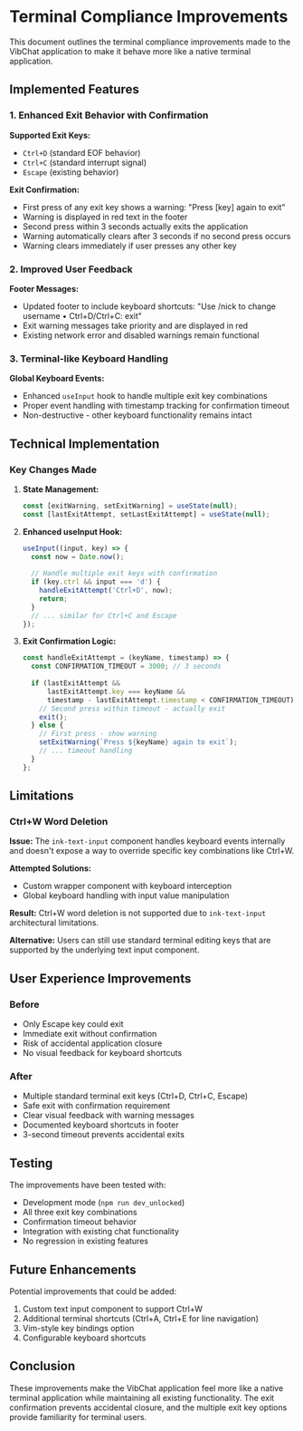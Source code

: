 # Terminal Compliance Improvements

This document outlines the terminal compliance improvements made to the VibChat application to make it behave more like a native terminal application.

## Implemented Features

### 1. Enhanced Exit Behavior with Confirmation

**Supported Exit Keys:**
- `Ctrl+D` (standard EOF behavior)
- `Ctrl+C` (standard interrupt signal)
- `Escape` (existing behavior)

**Exit Confirmation:**
- First press of any exit key shows a warning: "Press [key] again to exit"
- Warning is displayed in red text in the footer
- Second press within 3 seconds actually exits the application
- Warning automatically clears after 3 seconds if no second press occurs
- Warning clears immediately if user presses any other key

### 2. Improved User Feedback

**Footer Messages:**
- Updated footer to include keyboard shortcuts: "Use /nick <name> to change username • Ctrl+D/Ctrl+C: exit"
- Exit warning messages take priority and are displayed in red
- Existing network error and disabled warnings remain functional

### 3. Terminal-like Keyboard Handling

**Global Keyboard Events:**
- Enhanced `useInput` hook to handle multiple exit key combinations
- Proper event handling with timestamp tracking for confirmation timeout
- Non-destructive - other keyboard functionality remains intact

## Technical Implementation

### Key Changes Made

1. **State Management:**
   ```typescript
   const [exitWarning, setExitWarning] = useState(null);
   const [lastExitAttempt, setLastExitAttempt] = useState(null);
   ```

2. **Enhanced useInput Hook:**
   ```typescript
   useInput((input, key) => {
     const now = Date.now();
     
     // Handle multiple exit keys with confirmation
     if (key.ctrl && input === 'd') {
       handleExitAttempt('Ctrl+D', now);
       return;
     }
     // ... similar for Ctrl+C and Escape
   });
   ```

3. **Exit Confirmation Logic:**
   ```typescript
   const handleExitAttempt = (keyName, timestamp) => {
     const CONFIRMATION_TIMEOUT = 3000; // 3 seconds
     
     if (lastExitAttempt && 
         lastExitAttempt.key === keyName && 
         timestamp - lastExitAttempt.timestamp < CONFIRMATION_TIMEOUT) {
       // Second press within timeout - actually exit
       exit();
     } else {
       // First press - show warning
       setExitWarning(`Press ${keyName} again to exit`);
       // ... timeout handling
     }
   };
   ```

## Limitations

### Ctrl+W Word Deletion

**Issue:** The `ink-text-input` component handles keyboard events internally and doesn't expose a way to override specific key combinations like Ctrl+W.

**Attempted Solutions:**
- Custom wrapper component with keyboard interception
- Global keyboard handling with input value manipulation

**Result:** Ctrl+W word deletion is not supported due to `ink-text-input` architectural limitations.

**Alternative:** Users can still use standard terminal editing keys that are supported by the underlying text input component.

## User Experience Improvements

### Before
- Only Escape key could exit
- Immediate exit without confirmation
- Risk of accidental application closure
- No visual feedback for keyboard shortcuts

### After
- Multiple standard terminal exit keys (Ctrl+D, Ctrl+C, Escape)
- Safe exit with confirmation requirement
- Clear visual feedback with warning messages
- Documented keyboard shortcuts in footer
- 3-second timeout prevents accidental exits

## Testing

The improvements have been tested with:
- Development mode (`npm run dev_unlocked`)
- All three exit key combinations
- Confirmation timeout behavior
- Integration with existing chat functionality
- No regression in existing features

## Future Enhancements

Potential improvements that could be added:
1. Custom text input component to support Ctrl+W
2. Additional terminal shortcuts (Ctrl+A, Ctrl+E for line navigation)
3. Vim-style key bindings option
4. Configurable keyboard shortcuts

## Conclusion

These improvements make the VibChat application feel more like a native terminal application while maintaining all existing functionality. The exit confirmation prevents accidental closure, and the multiple exit key options provide familiarity for terminal users.